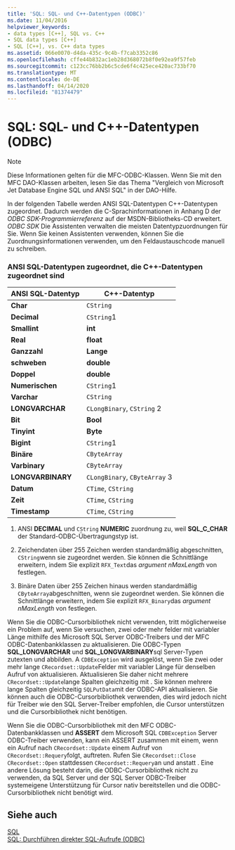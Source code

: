 ```yaml
---
title: 'SQL: SQL- und C++-Datentypen (ODBC)'
ms.date: 11/04/2016
helpviewer_keywords:
- data types [C++], SQL vs. C++
- SQL data types [C++]
- SQL [C++], vs. C++ data types
ms.assetid: 066e0070-d4da-435c-9c4b-f7cab3352c86
ms.openlocfilehash: cffe44b832ac1eb28d368072b8f0e92ea9f57feb
ms.sourcegitcommit: c123cc76bb2b6c5cde6f4c425ece420ac733bf70
ms.translationtype: MT
ms.contentlocale: de-DE
ms.lasthandoff: 04/14/2020
ms.locfileid: "81374479"
---
```

# <a name="sql-sql-and-c-data-types-odbc"></a>SQL: SQL- und C++-Datentypen (ODBC)

> [!NOTE]
> Diese Informationen gelten für die MFC-ODBC-Klassen. Wenn Sie mit den MFC DAO-Klassen arbeiten, lesen Sie das Thema "Vergleich von Microsoft Jet Database Engine SQL und ANSI SQL" in der DAO-Hilfe.

In der folgenden Tabelle werden ANSI SQL-Datentypen C++-Datentypen zugeordnet. Dadurch werden die C-Sprachinformationen in Anhang D der *ODBC SDK-Programmierreferenz* auf der MSDN-Bibliotheks-CD erweitert. *ODBC SDK* Die Assistenten verwalten die meisten Datentypzuordnungen für Sie. Wenn Sie keinen Assistenten verwenden, können Sie die Zuordnungsinformationen verwenden, um den Feldaustauschcode manuell zu schreiben.

### <a name="ansi-sql-data-types-mapped-to-c-data-types"></a>ANSI SQL-Datentypen zugeordnet, die C++-Datentypen zugeordnet sind

|ANSI SQL-Datentyp|C++-Datentyp|
|------------------------|---------------------|
|**Char**|`CString`|
|**Decimal**|`CString`1|
|**Smallint**|**int**|
|**Real**|**float**|
|**Ganzzahl**|**Lange**|
|**schweben**|**double**|
|**Doppel**|**double**|
|**Numerischen**|`CString`1|
|**Varchar**|`CString`|
|**LONGVARCHAR**|`CLongBinary`, `CString` 2|
|**Bit**|**Bool**|
|**Tinyint**|**Byte**|
|**Bigint**|`CString`1|
|**Binäre**|`CByteArray`|
|**Varbinary**|`CByteArray`|
|**LONGVARBINARY**|`CLongBinary`, `CByteArray` 3|
|**Datum**|`CTime`, `CString`|
|**Zeit**|`CTime`, `CString`|
|**Timestamp**|`CTime`, `CString`|

1. ANSI **DECIMAL** und `CString` **NUMERIC** zuordnung zu, weil **SQL_C_CHAR** der Standard-ODBC-Übertragungstyp ist.

2. Zeichendaten über 255 Zeichen werden standardmäßig abgeschnitten, `CString`wenn sie zugeordnet werden. Sie können die Schnittlänge erweitern, indem Sie explizit `RFX_Text`das *argument nMaxLength* von festlegen.

3. Binäre Daten über 255 Zeichen hinaus werden standardmäßig `CByteArray`abgeschnitten, wenn sie zugeordnet werden. Sie können die Schnittlänge erweitern, indem Sie explizit `RFX_Binary`das *argument nMaxLength* von festlegen.

Wenn Sie die ODBC-Cursorbibliothek nicht verwenden, tritt möglicherweise ein Problem auf, wenn Sie versuchen, zwei oder mehr felder mit variabler Länge mithilfe des Microsoft SQL Server ODBC-Treibers und der MFC ODBC-Datenbankklassen zu aktualisieren. Die ODBC-Typen **SQL_LONGVARCHAR** und **SQL_LONGVARBINARY**sql Server-Typen zutexten und abbilden. A `CDBException` wird ausgelöst, wenn Sie zwei oder mehr lange `CRecordset::Update`Felder mit variabler Länge für denselben Aufruf von aktualisieren. Aktualisieren Sie daher nicht mehrere `CRecordset::Update`lange Spalten gleichzeitig mit . Sie können mehrere lange Spalten gleichzeitig `SQLPutData`mit der ODBC-API aktualisieren. Sie können auch die ODBC-Cursorbibliothek verwenden, dies wird jedoch nicht für Treiber wie den SQL Server-Treiber empfohlen, die Cursor unterstützen und die Cursorbibliothek nicht benötigen.

Wenn Sie die ODBC-Cursorbibliothek mit den MFC ODBC-Datenbankklassen und **ASSERT** dem Microsoft SQL `CDBException` Server ODBC-Treiber verwenden, kann ein ASSERT zusammen mit einem, wenn ein Aufruf nach `CRecordset::Update` einem Aufruf von `CRecordset::Requery`folgt, auftreten. Rufen Sie `CRecordset::Close` `CRecordset::Open` stattdessen `CRecordset::Requery`an und anstatt . Eine andere Lösung besteht darin, die ODBC-Cursorbibliothek nicht zu verwenden, da SQL Server und der SQL Server ODBC-Treiber systemeigene Unterstützung für Cursor nativ bereitstellen und die ODBC-Cursorbibliothek nicht benötigt wird.

## <a name="see-also"></a>Siehe auch

[SQL](../../data/odbc/sql.md)<br/>
[SQL: Durchführen direkter SQL-Aufrufe (ODBC)](../../data/odbc/sql-making-direct-sql-calls-odbc.md)
